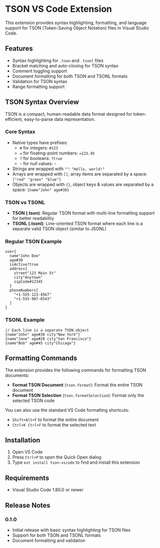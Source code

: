 # TSON VS Code Extension

This extension provides syntax highlighting, formatting, and language support for TSON (Token-Saving Object Notation) files in Visual Studio Code.

## Features

- Syntax highlighting for `.tson` and `.tsonl` files
- Bracket matching and auto-closing for TSON syntax
- Comment toggling support
- Document formatting for both TSON and TSONL formats
- Validation for TSON syntax
- Range formatting support

## TSON Syntax Overview

TSON is a compact, human-readable data format designed for token-efficient, easy-to-parse data representation.

### Core Syntax

- Native types have prefixes:
  - `#` for integers: `#123`
  - `=` for floating-point numbers: `=123.45`
  - `?` for booleans: `?true`
  - `~` for null values: `~`
- Strings are wrapped with `""`: `"Hello, world!"`
- Arrays are wrapped with `[]`, array items are separated by a space: `["red" "green" "blue"]`
- Objects are wrapped with `{}`, object keys & values are separated by a space: `{name"John" age#30}`

### TSON vs TSONL

- **TSON (.tson)**: Regular TSON format with multi-line formatting support for better readability
- **TSONL (.tsonl)**: Line-oriented TSON format where each line is a separate valid TSON object (similar to JSONL)

### Regular TSON Example

```tson
user{
  name"John Doe"
  age#30
  isActive?true
  address{
    street"123 Main St"
    city"Anytown"
    zipCode#12345
  }
  phoneNumbers[
    "+1-555-123-4567"
    "+1-555-987-6543"
  ]
}
```

### TSONL Example

```tsonl
// Each line is a separate TSON object
{name"John" age#30 city"New York"}
{name"Jane" age#28 city"San Francisco"}
{name"Bob" age#45 city"Chicago"}
```

## Formatting Commands

The extension provides the following commands for formatting TSON documents:

- **Format TSON Document** (`tson.format`): Format the entire TSON document
- **Format TSON Selection** (`tson.formatSelection`): Format only the selected TSON code

You can also use the standard VS Code formatting shortcuts:

- `Shift+Alt+F` to format the entire document
- `Ctrl+K Ctrl+F` to format the selected text

## Installation

1. Open VS Code
2. Press `Ctrl+P` to open the Quick Open dialog
3. Type `ext install tson-vscode` to find and install this extension

## Requirements

- Visual Studio Code 1.80.0 or newer

## Release Notes

### 0.1.0

- Initial release with basic syntax highlighting for TSON files
- Support for both TSON and TSONL formats
- Document formatting and validation
